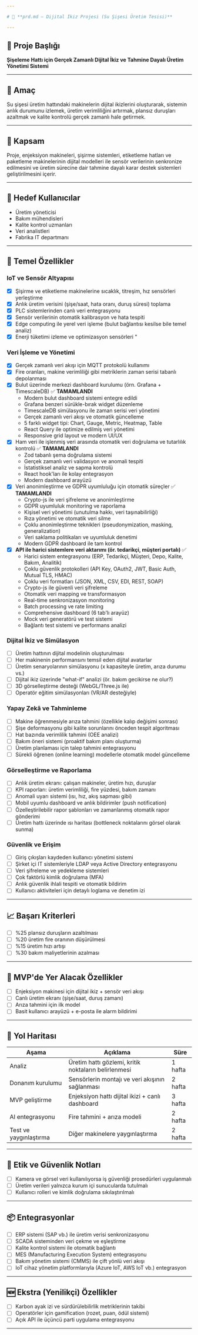 ```yaml
---

# 📄 **prd.md – Dijital İkiz Projesi (Su Şişesi Üretim Tesisi)**

---
```


## 📌 Proje Başlığı

**Şişeleme Hattı için Gerçek Zamanlı Dijital İkiz ve Tahmine Dayalı Üretim Yönetimi Sistemi**

---

## 🎯 Amaç

Su şişesi üretim hattındaki makinelerin dijital ikizlerini oluşturarak, sistemin anlık durumunu izlemek, üretim verimliliğini artırmak, plansız duruşları azaltmak ve kalite kontrolü gerçek zamanlı hale getirmek.

---

## 🧩 Kapsam

Proje, enjeksiyon makineleri, şişirme sistemleri, etiketleme hatları ve paketleme makinelerinin dijital modelleri ile sensör verilerinin senkronize edilmesini ve üretim sürecine dair tahmine dayalı karar destek sistemleri geliştirilmesini içerir.

---

## 👥 Hedef Kullanıcılar

* Üretim yöneticisi
* Bakım mühendisleri
* Kalite kontrol uzmanları
* Veri analistleri
* Fabrika IT departmanı

---

## 🧱 Temel Özellikler

### IoT ve Sensör Altyapısı

* [x] Şişirme ve etiketleme makinelerine sıcaklık, titreşim, hız sensörleri yerleştirme
* [x] Anlık üretim verisini (şişe/saat, hata oranı, duruş süresi) toplama
* [x] PLC sistemlerinden canlı veri entegrasyonu
* [x] Sensör verilerinin otomatik kalibrasyon ve hata tespiti
* [x] Edge computing ile yerel veri işleme (bulut bağlantısı kesilse bile temel analiz)
* [x] Enerji tüketimi izleme ve optimizasyon sensörleri
"
### Veri İşleme ve Yönetimi

* [x] Gerçek zamanlı veri akışı için MQTT protokolü kullanımı
* [x] Fire oranları, makine verimliliği gibi metriklerin zaman serisi tabanlı depolanması
* [x] Bulut üzerinde merkezi dashboard kurulumu (örn. Grafana + TimescaleDB) ✅ **TAMAMLANDI**
  - Modern bulut dashboard sistemi entegre edildi
  - Grafana benzeri sürükle-bırak widget düzenleme
  - TimescaleDB simülasyonu ile zaman serisi veri yönetimi
  - Gerçek zamanlı veri akışı ve otomatik güncelleme
  - 5 farklı widget tipi: Chart, Gauge, Metric, Heatmap, Table
  - React Query ile optimize edilmiş veri yönetimi
  - Responsive grid layout ve modern UI/UX
* [x] Ham veri ile işlenmiş veri arasında otomatik veri doğrulama ve tutarlılık kontrolü ✅ **TAMAMLANDI**
  - Zod tabanlı şema doğrulama sistemi
  - Gerçek zamanlı veri validasyon ve anomali tespiti
  - İstatistiksel analiz ve sapma kontrolü
  - React hook'ları ile kolay entegrasyon
  - Modern dashboard arayüzü
* [x] Veri anonimleştirme ve GDPR uyumluluğu için otomatik süreçler ✅ **TAMAMLANDI**
  - Crypto-js ile veri şifreleme ve anonimleştirme
  - GDPR uyumluluk monitoring ve raporlama
  - Kişisel veri yönetimi (unutulma hakkı, veri taşınabilirliği)
  - Rıza yönetimi ve otomatik veri silme
  - Çoklu anonimleştirme teknikleri (pseudonymization, masking, generalization)
  - Veri saklama politikaları ve uyumluluk denetimi
  - Modern GDPR dashboard ile tam kontrol
* [x] **API ile harici sistemlere veri aktarımı (ör. tedarikçi, müşteri portalı)** ✅
  - Harici sistem entegrasyonu (ERP, Tedarikçi, Müşteri, Depo, Kalite, Bakım, Analitik)
  - Çoklu güvenlik protokolleri (API Key, OAuth2, JWT, Basic Auth, Mutual TLS, HMAC)
  - Çoklu veri formatları (JSON, XML, CSV, EDI, REST, SOAP)
  - Crypto-js ile güvenli veri şifreleme
  - Otomatik veri mapping ve transformasyon
  - Real-time senkronizasyon monitoring
  - Batch processing ve rate limiting
  - Comprehensive dashboard (6 tab'lı arayüz)
  - Mock veri generatörü ve test sistemi
  - Bağlantı test sistemi ve performans analizi

### Dijital İkiz ve Simülasyon

* [ ] Üretim hattının dijital modelinin oluşturulması
* [ ] Her makinenin performansını temsil eden dijital avatarlar
* [ ] Üretim senaryolarının simülasyonu (x kapasiteyle üretim, arıza durumu vs.)
* [ ] Dijital ikiz üzerinde "what-if" analizi (ör. bakım gecikirse ne olur?)
* [ ] 3D görselleştirme desteği (WebGL/Three.js ile)
* [ ] Operatör eğitim simülasyonları (VR/AR desteğiyle)

### Yapay Zekâ ve Tahminleme

* [ ] Makine öğrenmesiyle arıza tahmini (özellikle kalıp değişimi sonrası)
* [ ] Şişe deformasyonu gibi kalite sorunlarını önceden tespit algoritması
* [ ] Hat bazında verimlilik tahmini (OEE analizi)
* [ ] Bakım öneri sistemi (proaktif bakım planı oluşturma)
* [ ] Üretim planlaması için talep tahmini entegrasyonu
* [ ] Sürekli öğrenen (online learning) modellerle otomatik model güncelleme

### Görselleştirme ve Raporlama

* [ ] Anlık üretim ekranı: çalışan makineler, üretim hızı, duruşlar
* [ ] KPI raporları: üretim verimliliği, fire yüzdesi, bakım zamanı
* [ ] Anomali uyarı sistemi (ısı, hız, akış sapması gibi)
* [ ] Mobil uyumlu dashboard ve anlık bildirimler (push notification)
* [ ] Özelleştirilebilir rapor şablonları ve zamanlanmış otomatik rapor gönderimi
* [ ] Üretim hattı üzerinde ısı haritası (bottleneck noktalarını görsel olarak sunma)

### Güvenlik ve Erişim

* [ ] Giriş çıkışları kaydeden kullanıcı yönetimi sistemi
* [ ] Şirket içi IT sistemleriyle LDAP veya Active Directory entegrasyonu
* [ ] Veri şifreleme ve yedekleme sistemleri
* [ ] Çok faktörlü kimlik doğrulama (MFA)
* [ ] Anlık güvenlik ihlali tespiti ve otomatik bildirim
* [ ] Kullanıcı aktiviteleri için detaylı loglama ve denetim izi

---

## 📈 Başarı Kriterleri

* [ ] %25 plansız duruşların azaltılması
* [ ] %20 üretim fire oranının düşürülmesi
* [ ] %15 üretim hızı artışı
* [ ] %30 bakım maliyetlerinin azalması

---

## 🚀 MVP'de Yer Alacak Özellikler

* [ ] Enjeksiyon makinesi için dijital ikiz + sensör veri akışı
* [ ] Canlı üretim ekranı (şişe/saat, duruş zamanı)
* [ ] Arıza tahmini için ilk model
* [ ] Basit kullanıcı arayüzü + e-posta ile alarm bildirimi

---

## 📅 Yol Haritası

| Aşama                  | Açıklama                                             | Süre    |
| ---------------------- | ---------------------------------------------------- | ------- |
| Analiz                 | Üretim hattı gözlemi, kritik noktaların belirlenmesi | 1 hafta |
| Donanım kurulumu       | Sensörlerin montajı ve veri akışının sağlanması      | 2 hafta |
| MVP geliştirme         | Enjeksiyon hattı dijital ikizi + canlı dashboard     | 3 hafta |
| AI entegrasyonu        | Fire tahmini + arıza modeli                          | 2 hafta |
| Test ve yaygınlaştırma | Diğer makinelere yaygınlaştırma                      | 2 hafta |

---

## 🔐 Etik ve Güvenlik Notları

* [ ] Kamera ve görsel veri kullanılıyorsa iş güvenliği prosedürleri uygulanmalı
* [ ] Üretim verileri yalnızca kurum içi sunucularda tutulmalı
* [ ] Kullanıcı rolleri ve kimlik doğrulama sıkılaştırılmalı

---

## 📦 Entegrasyonlar

* [ ] ERP sistemi (SAP vb.) ile üretim verisi senkronizasyonu
* [ ] SCADA sisteminden veri çekme ve eşleştirme
* [ ] Kalite kontrol sistemi ile otomatik bağlantı
* [ ] MES (Manufacturing Execution System) entegrasyonu
* [ ] Bakım yönetim sistemi (CMMS) ile çift yönlü veri akışı
* [ ] IoT cihaz yönetim platformlarıyla (Azure IoT, AWS IoT vb.) entegrasyon

---

## 🆕 Ekstra (Yenilikçi) Özellikler

* [ ] Karbon ayak izi ve sürdürülebilirlik metriklerinin takibi
* [ ] Operatörler için gamification (rozet, puan, ödül sistemi)
* [ ] Açık API ile üçüncü parti uygulama entegrasyonu

---
